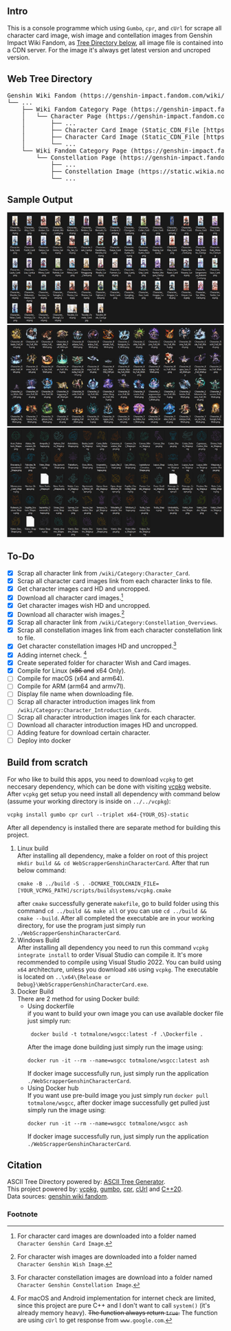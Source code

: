﻿## Intro

This is a console programme which using `Gumbo`, `cpr`, and `cUrl` for scrape all character card image, wish image and contellation images from Genshin Impact Wiki Fandom, as [Tree Directory below](##Web-Tree-Directory), all image file is contained into a CDN server. For the image it's always get latest version and uncroped version.

## Web Tree Directory

<pre>
Genshin Wiki Fandom (https://genshin-impact.fandom.com/wiki/Genshin_Impact_Wiki)
└── ...
    ├── Wiki Fandom Category Page (https://genshin-impact.fandom.com/wiki/Category:Character_Cards)
    │   └── Character Page (https://genshin-impact.fandom.com/wiki/*Character_Name*)
    │       ├── ...
    │       ├── Character Card Image (Static_CDN_File [https://static.wikia.nocookie.net/gensin-impact/images/<unique_number>/<unique_number_character>/*Character_Name*_Card/revision/latest/])
    │       ├── Character Card Image (Static_CDN_File [https://static.wikia.nocookie.net/gensin-impact/images/<unique_number>/<unique_number_character>/*Character_Name*_Card/revision/latest/])
    │       └── ...
    └── Wiki Fandom Category Page (https://genshin-impact.fandom.com/wiki/Category:Constellation_Overviews)
        └── Constellation Page (https://genshin-impact.fandom.com/wiki/*Constellation_Name*)
            ├── ...
            ├── Constellation Image (https://static.wikia.nocookie.net/gensin-impact/images/9/92/*Constellation_Name*.png/revision/latest)
            └── ...
</pre>

## Sample Output

![sample_output_card](samples/Card.png)
![sample_output_wish](samples/Wish.png)
![sample_output_cons](samples/Constellation.png)

## To-Do

- [x] Scrap all character link from `/wiki/Category:Character_Card`.
- [x] Scrap all character card images link from each character links to file.
- [x] Get character images card HD and uncropped.
- [x] Download all character card images.[^img_download_cards]
- [x] Get character images wish HD and uncropped.
- [x] Download all character wish images.[^img_download_wishes]
- [x] Scrap all character link from `/wiki/Category:Constellation_Overviews`.
- [x] Scrap all constellation images link from each character constellation link to file.
- [x] Get character constellation images HD and uncropped.[^img_download_const]
- [x] Adding internet check. [^macOS_imp_and_android_imp]
- [x] Create seperated folder for character Wish and Card images.
- [x] Compile for Linux (~~x86 and~~ x64 Only).
- [ ] Compile for macOS (x64 and arm64).
- [ ] Compile for ARM (arm64 and armv7l).
- [ ] Display file name when downloading file.
- [ ] Scrap all character introduction images link from `/wiki/Category:Character_Introduction_Cards`.
- [ ] Scrap all character introduction images link for each character.
- [ ] Download all character introduction images HD and uncropped.
- [ ] Adding feature for download certain character.
- [ ] Deploy into docker

## Build from scratch

For who like to build this apps, you need to download `vcpkg` to get neccesary dependency, which can be done with visiting [vcpkg](https://vcpkg.io/en/getting-started.html) website. After `vcpkg` get setup you need install all dependency with command below (assume your working directory is inside on `../../vcpkg`):
```
vcpkg install gumbo cpr curl --triplet x64-{YOUR_OS}-static
```
After all dependency is installed there are separate method for building this project.
1. Linux build   
After installing all dependency, make a folder on root of this project `mkdir build && cd WebScrapperGenshinCharacterCard`. After that run below command:
   ```
   cmake -B ../build -S . -DCMAKE_TOOLCHAIN_FILE=[YOUR_VCPKG_PATH]/scripts/buildsystems/vcpkg.cmake
   ```
    after `cmake` successfully generate `makefile`, go to build folder using this command `cd ../build && make all` or you can use `cd ../build && cmake --build`. After all completed the executable are in your working directory, for use the program just simply run `./WebScrapperGenshinCharacterCard`.
2. Windows Build   
After installing all dependency you need to run this command `vcpkg integrate install` to order Visual Studio can compile it. It's more recommended to compile using Visual Studio 2022. You can build using `x64` architecture, unless you download `x86` using `vcpkg`. The executable is located on `..\x64\{Release or Debug}\WebScrapperGenshinCharacterCard.exe`.   
3. Docker Build   
There are 2 method for using Docker build:
   - Using dockerfile   
     if you want to build your own image you can use available docker file just simply run:
     ```
      docker build -t totmalone/wsgcc:latest -f .\Dockerfile .
     ```
     After the image done building just simply run the image using:
     ```
     docker run -it --rm --name=wsgcc totmalone/wsgcc:latest ash
     ```
     If docker image successfully run, just simply run the application `./WebScrapperGenshinCharacterCard`.
    - Using Docker hub   
    If you want use pre-build image you just simply run `docker pull totmalone/wsgcc`, after docker image successfully get pulled just simply run the image using:
      ```
      docker run -it --rm --name=wsgcc totmalone/wsgcc ash
      ```
      If docker image successfully run, just simply run the application `./WebScrapperGenshinCharacterCard`.

## Citation

ASCII Tree Directory powered by: [ASCII Tree Generator](https://codepen.io/weizhenye/details/eoYvye).   
This project powered by: [vcpkg](https://vcpkg.io/en/getting-started.html), [gumbo](https://github.com/google/gumbo-parser), [cpr](https://github.com/libcpr/cpr), [cUrl](https://curl.se/libcurl/) and [C++20](https://isocpp.org/std/the-standard).   
Data sources: [genshin wiki fandom](https://genshin-impact.fandom.com/wiki/Genshin_Impact_Wiki).   

### Footnote
[^macOS_imp_and_android_imp]: For macOS and Android implementation for internet check are limited, since this project are pure C++ and I don't want to call `system()` (it's already memory heavy). ~~The function always return `true`.~~ The function are using `cUrl` to get response from `www.google.com`.  
[^img_download_cards]: For character card images are downloaded into a folder named `Character Genshin Card Image`.
[^img_download_wishes]: For character wish images are downloaded into a folder named `Character Genshin Wish Image`.
[^img_download_const]: For character constellation images are download into a folder named `Character Genshin Constellation Image`.